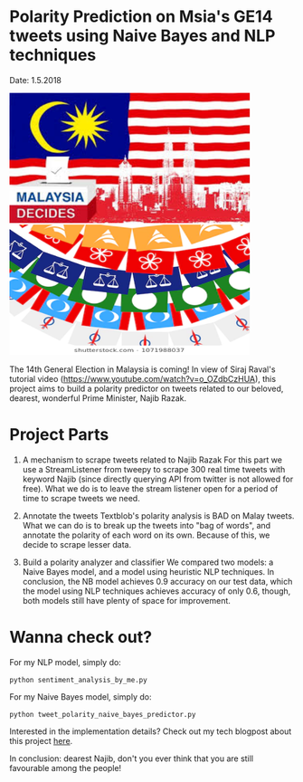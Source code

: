 # Polarity Prediction on Msia's GE14 tweets using Naive Bayes and NLP techniques
Date: 1.5.2018

<img src="ge14.jpg" width="425" height="230"/> <img src="ge14-2.jpg" width="425" height="230"/> 

The 14th General Election in Malaysia is coming!
In view of Siraj Raval's tutorial video (https://www.youtube.com/watch?v=o_OZdbCzHUA), this project aims to build a polarity predictor on tweets related to our beloved, dearest, wonderful Prime Minister, Najib Razak.

# Project Parts

1. A mechanism to scrape tweets related to Najib Razak
For this part we use a StreamListener from tweepy to scrape 300 real time tweets with keyword Najib (since directly querying API from twitter is not allowed for free). What we do is to leave the stream listener open for a period of time to scrape tweets we need.

2. Annotate the tweets
Textblob's polarity analysis is BAD on Malay tweets. What we can do is to break up the tweets into "bag of words", and annotate the polarity of each word on its own. Because of this, we decide to scrape lesser data.

3. Build a polarity analyzer and classifier
We compared two models: a Naive Bayes model, and a model using heuristic NLP techniques. In conclusion, the NB model achieves 0.9 accuracy on our test data, which the model using NLP techniques achieves accuracy of only 0.6, though, both models still have plenty of space for improvement.

# Wanna check out?

For my NLP model, simply do:
```
python sentiment_analysis_by_me.py
```
For my Naive Bayes model, simply do:
```
python tweet_polarity_naive_bayes_predictor.py
```
Interested in the implementation details? Check out my tech blogpost about this project [here](https://gudgud96.github.io/projects/nb-classifier-najib-razak.html).

In conclusion: dearest Najib, don't you ever think that you are still favourable among the people!